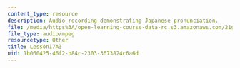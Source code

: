 ```yaml
---
content_type: resource
description: Audio recording demonstrating Japanese pronunciation.
file: /media/https%3A/open-learning-course-data-rc.s3.amazonaws.com/21g-504-japanese-iv-spring-2009/1b06042546f2b84c23033673824c6a6d_Lesson17A3.mp3
file_type: audio/mpeg
resourcetype: Other
title: Lesson17A3
uid: 1b060425-46f2-b84c-2303-3673824c6a6d
---
```

